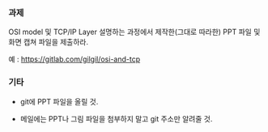 ### 과제
OSI model 및 TCP/IP Layer 설명하는 과정에서 제작한(그대로 따라한) PPT 파일 및 화면 캡쳐 파일을 제출하라.

예 : https://gitlab.com/gilgil/osi-and-tcp

### 기타
* git에 PPT 파일을 올릴 것.

* 메일에는 PPT나 그림 파일을 첨부하지 말고 git 주소만 알려줄 것.
